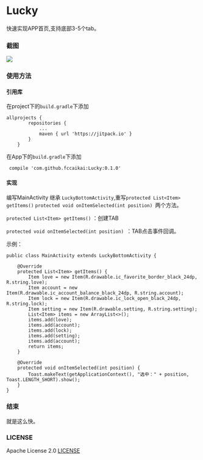 # Lucky
快速实现APP首页,支持底部3-5个tab。

### 截图
![](https://ws3.sinaimg.cn/large/006tNc79gy1fi2zwdihxug308w0ftdiz.gif)

### 使用方法

#### 引用库

在project下的```build.gradle```下添加

```
allprojects {
		repositories {
			...
			maven { url 'https://jitpack.io' }
		}
	}
```

在App下的```build.gradle```下添加

```
 compile 'com.github.fccaikai:Lucky:0.1.0'
```
#### 实现

编写MainActivity 继承 ```LuckyBottomActivity```,重写```protected List<Item> getItems()``` ```protected void onItemSelected(int position) ```两个方法。

```protected List<Item> getItems()``` ：创建TAB

```protected void onItemSelected(int position) ```：TAB点击事件回调。

示例：
```
public class MainActivity extends LuckyBottomActivity {

    @Override
    protected List<Item> getItems() {
        Item love = new Item(R.drawable.ic_favorite_border_black_24dp, R.string.love);
        Item account = new Item(R.drawable.ic_account_balance_black_24dp, R.string.account);
        Item lock = new Item(R.drawable.ic_lock_open_black_24dp, R.string.lock);
        Item setting = new Item(R.drawable.setting, R.string.setting);
        List<Item> items = new ArrayList<>();
        items.add(love);
        items.add(account);
        items.add(lock);
        items.add(setting);
        items.add(account);
        return items;
    }

    @Override
    protected void onItemSelected(int position) {
        Toast.makeText(getApplicationContext(), "选中：" + position, Toast.LENGTH_SHORT).show();
    }
}
```

### 结束
就是这么快。

### LICENSE
Apache License 2.0 [LICENSE](https://github.com/fccaikai/Lucky/blob/master/LICENSE)
